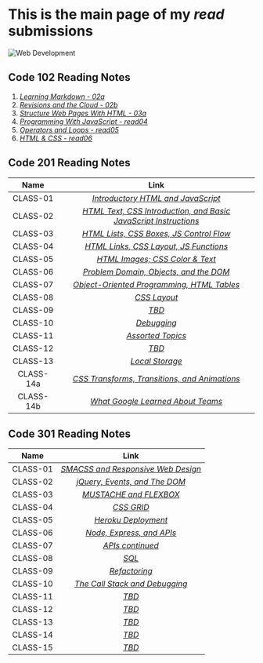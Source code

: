 # **This is the main page of my *read* submissions**

![Web Development](https://image.freepik.com/free-vector/modern-web-design-concept-with-flat-design_23-2147856748.jpg)

## Code 102 Reading Notes

1. [_Learning Markdown - 02a_](102/02a.md)
1. [_Revisions and the Cloud - 02b_](102/02b.md)
1. [_Structure Web Pages With HTML - 03a_](102/03a.md)
1. [_Programming With JavaScript - read04_](102/read04.md)
1. [_Operators and Loops - read05_](102/read05.md)
1. [_HTML & CSS - read06_](102/read06.md)

## Code 201 Reading Notes

| Name         | Link                                                                                |
|    :----:    |                                      :----:                                         |
| CLASS-01     | [_Introductory HTML and JavaScript_](201/class-01.md)                               |
| CLASS-02     | [_HTML Text, CSS Introduction, and Basic JavaScript Instructions_](201/class-02.md) |
| CLASS-03     | [_HTML Lists, CSS Boxes, JS Control Flow_](201/class-03.md)                         |
| CLASS-04     | [_HTML Links, CSS Layout, JS Functions_](201/class-04.md)                           |
| CLASS-05     | [_HTML Images; CSS Color & Text_](201/class-05.md)                                  |
| CLASS-06     | [_Problem Domain, Objects, and the DOM_](201/class-06.md)                           |
| CLASS-07     | [_Object-Oriented Programming, HTML Tables_](201/class-07.md)                       |
| CLASS-08     | [_CSS Layout_](201/class-08.md)                                                     |
| CLASS-09     | [_TBD_](201/read09.md)                                                              |
| CLASS-10     | [_Debugging_](201/class-10.md)                                                      |
| CLASS-11     | [_Assorted Topics_](201/class-11.md)                                                |
| CLASS-12     | [_TBD_](201/read12.md)                                                              |
| CLASS-13     | [_Local Storage_](201/class-13.md)                                                  |
| CLASS-14a    | [_CSS Transforms, Transitions, and Animations_](201/class-14a.md)                   |
| CLASS-14b    | [_What Google Learned About Teams_](201/class-14b.md)                               |


## Code 301 Reading Notes

| Name         | Link                                                                                |
|    :----:    |                                      :----:                                         |
| CLASS-01     | [_SMACSS and Responsive Web Design_](301/class-01.md)                               |
| CLASS-02     | [_jQuery, Events, and The DOM_](301/class-02.md)                                    |
| CLASS-03     | [_MUSTACHE and FLEXBOX_](301/class-03.md)                                           |
| CLASS-04     | [_CSS GRID_](301/class-04.md)                                                       |
| CLASS-05     | [_Heroku Deployment_](301/class-05.md)                                              |
| CLASS-06     | [_Node, Express, and APIs_](301/class-06.md)                                        |
| CLASS-07     | [_APIs continued_](301/class-07.md)                                                 |
| CLASS-08     | [_SQL_](301/class-08.md)                                                            |
| CLASS-09     | [_Refactoring_](301/class-09.md)                                                    |
| CLASS-10     | [_The Call Stack and Debugging_](301/class-10.md)                                   |
| CLASS-11     | [_TBD_](201/class-02.md)                                                            |
| CLASS-12     | [_TBD_](201/class-02.md)                                                            |
| CLASS-13     | [_TBD_](201/class-02.md)                                                            |
| CLASS-14     | [_TBD_](201/class-02.md)                                                            |
| CLASS-15     | [_TBD_](201/class-02.md)                                                            |

